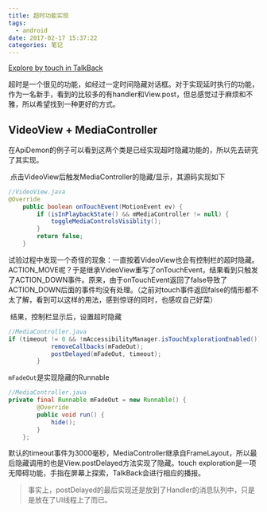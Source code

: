 ```yaml
---
title: 超时功能实现
tags:
  - android
date: 2017-02-17 15:37:22
categories: 笔记
---
```


[Explore by touch in TalkBack]()

​	超时是一个很见的功能，如经过一定时间隐藏对话框。对于实现延时执行的功能，作为一名新手，看到的比较多的有handler和View.post，但总感觉过于麻烦和不雅，所以希望找到一种更好的方式。

## VideoView + MediaController

​	在ApiDemon的例子可以看到这两个类是已经实现超时隐藏功能的，所以先去研究了其实现。

​	点击VideoView后触发MediaController的隐藏/显示，其源码实现如下

```java
//VideoView.java
@Override
    public boolean onTouchEvent(MotionEvent ev) {
        if (isInPlaybackState() && mMediaController != null) {
            toggleMediaControlsVisiblity();
        }
        return false;
    }
```

​	试验过程中发现一个奇怪的现象：一直按着VideoView也会有控制栏的超时隐藏。ACTION_MOVE呢？于是继承VideoView重写了onTouchEvent，结果看到只触发了ACTION_DOWN事件。原来，由于onTouchEvent返回了false导致了ACTION_DOWN后面的事件均没有处理。（之前对touch事件返回false的情形都不太了解，看到可以这样的用法，感到惊讶的同时，也感叹自己好菜）

​	结果，控制栏显示后，设置超时隐藏

```java
//MediaController.java
if (timeout != 0 && !mAccessibilityManager.isTouchExplorationEnabled()) {
            removeCallbacks(mFadeOut);
            postDelayed(mFadeOut, timeout);
        }
```

`mFadeOut`是实现隐藏的Runnable

```java
//MediaController.java
private final Runnable mFadeOut = new Runnable() {
        @Override
        public void run() {
            hide();
        }
    };
```

默认的timeout事件为3000毫秒，MediaController继承自FrameLayout，所以最后隐藏调用的也是View.postDelayed方法实现了隐藏。touch exploration是一项无障碍功能，手指在屏幕上探索，TalkBack会进行相应的播报。

> 事实上，postDelayed的最后实现还是放到了Handler的消息队列中，只是是放在了UI线程上了而已。



















